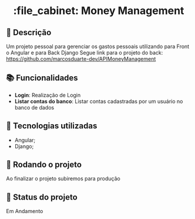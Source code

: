 <h1 align="center">:file_cabinet: Money Management</h1>

## :memo: Descrição
Um projeto pessoal para gerenciar os gastos pessoais utilizando para Front o Angular e para Back Django
Segue link para o projeto do back: https://github.com/marcosduarte-dev/APIMoneyManagement

## :books: Funcionalidades
* <b>Login</b>: Realização de Login
* <b>Listar contas do banco</b>: Listar contas cadastradas por um usuário no banco de dados

## :wrench: Tecnologias utilizadas
* Angular;
* Django;

## :rocket: Rodando o projeto
Ao finalizar o projeto subiremos para produção

## :dart: Status do projeto
Em Andamento
